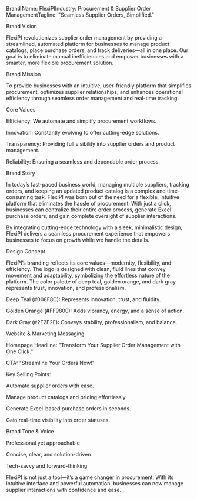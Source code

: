 Brand Name: FlexiPIIndustry: Procurement & Supplier Order ManagementTagline: "Seamless Supplier Orders, Simplified."

Brand Vision

FlexiPI revolutionizes supplier order management by providing a streamlined, automated platform for businesses to manage product catalogs, place purchase orders, and track deliveries—all in one place. Our goal is to eliminate manual inefficiencies and empower businesses with a smarter, more flexible procurement solution.

Brand Mission

To provide businesses with an intuitive, user-friendly platform that simplifies procurement, optimizes supplier relationships, and enhances operational efficiency through seamless order management and real-time tracking.

Core Values

Efficiency: We automate and simplify procurement workflows.

Innovation: Constantly evolving to offer cutting-edge solutions.

Transparency: Providing full visibility into supplier orders and product management.

Reliability: Ensuring a seamless and dependable order process.

Brand Story

In today’s fast-paced business world, managing multiple suppliers, tracking orders, and keeping an updated product catalog is a complex and time-consuming task. FlexiPI was born out of the need for a flexible, intuitive platform that eliminates the hassle of procurement. With just a click, businesses can centralize their entire order process, generate Excel purchase orders, and gain complete oversight of supplier interactions.

By integrating cutting-edge technology with a sleek, minimalistic design, FlexiPI delivers a seamless procurement experience that empowers businesses to focus on growth while we handle the details.

Design Concept

FlexiPI’s branding reflects its core values—modernity, flexibility, and efficiency. The logo is designed with clean, fluid lines that convey movement and adaptability, symbolizing the effortless nature of the platform. The color palette of deep teal, golden orange, and dark gray represents trust, innovation, and professionalism.

Deep Teal (#008F8C): Represents innovation, trust, and fluidity.

Golden Orange (#FF9800): Adds vibrancy, energy, and a sense of action.

Dark Gray (#2E2E2E): Conveys stability, professionalism, and balance.

Website & Marketing Messaging

Homepage Headline: "Transform Your Supplier Order Management with One Click."

CTA: "Streamline Your Orders Now!"

Key Selling Points:

Automate supplier orders with ease.

Manage product catalogs and pricing effortlessly.

Generate Excel-based purchase orders in seconds.

Gain real-time visibility into order statuses.

Brand Tone & Voice

Professional yet approachable

Concise, clear, and solution-driven

Tech-savvy and forward-thinking

FlexiPI is not just a tool—it’s a game changer in procurement. With its intuitive interface and powerful automation, businesses can now manage supplier interactions with confidence and ease.